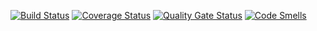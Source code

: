 
[![Build Status](https://travis-ci.org/Bloody121/Test1.svg?branch=master)](https://travis-ci.org/Bloody121/Test1)
[![Coverage Status](https://coveralls.io/repos/github/Bloody121/Test1/badge.svg?branch=master)](https://coveralls.io/github/Bloody121/Test1?branch=master)
[![Quality Gate Status](https://sonarcloud.io/api/project_badges/measure?project=Bloody121_Test1&metric=alert_status)](https://sonarcloud.io/dashboard?id=Bloody121_Test1)
[![Code Smells](https://sonarcloud.io/api/project_badges/measure?project=Bloody121_Test1&metric=code_smells)](https://sonarcloud.io/dashboard?id=Bloody121_Test1)
